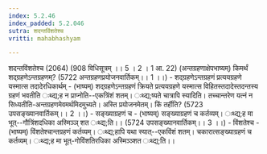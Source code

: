 ```yaml
---
index: 5.2.46
index_padded: 5.2.046
sutra: शदन्तविंशतेश्च
vritti: mahabhashyam

---
```

 शदन्तविंशतेश्च (2064) (908 विधिसूत्रम् ।। 5 । 2 । 1 आ. 22) (अन्तग्रहणाक्षेपभाष्यम्) किमर्थं शद्ग्रहणेऽन्तग्रहणम्? (5722 अन्तग्रहणप्रयोजनवार्तिकम्।। 1 ।।) - शद्ग्रहणेऽन्तग्रहणं प्रत्ययग्रहणे यस्मात्स तदादेरधिकार्थम् - (भाष्यम्) शद्ग्रहणेऽन्तग्रहणं क्रियते प्रत्ययग्रहणे यस्मात्स विहितस्तदादेस्तदन्तस्य ग्रहणं भवतीति ःथ्द्य;ह न प्राप्नोति--एकत्रिंशं शतम्। ःथ्द्य;ष्यते चात्रापि स्यादिति। तच्चान्तरेण यत्नं न सिध्यतीति-अन्तग्रहणमेवमर्थमिदमुच्यते। अस्ति प्रयोजनमेतम्। किं तर्हीति? (5723 उपसङ्ख्यानवार्तिकम्।। 2 ।।) - सङ्ख्याग्रहणं च - (भाष्यम्) सङ्ख्याग्रहणं च कर्तव्यम्। ःथ्द्य;ह मा भूत्--गौत्रिंशदधिका अस्मिञ्ञ् शत ःथ्द्य;ति।। (5724 उपसङ्ख्यानवार्तिकम्।। 3 ।।) - विंशतेश्च - (भाष्यम्) विंशतेश्चान्तग्रहणं कर्तव्यम्। ःथ्द्य;हापि यथा स्यात्--एकविंशं शतम्। चकारात्सङ्ख्याग्रहणं च कर्तव्यम्। ःथ्द्य;ह मा भूत्-गोविंशतिरधिका अस्मिञ्ञ्शत ःथ्द्य;ति।। 